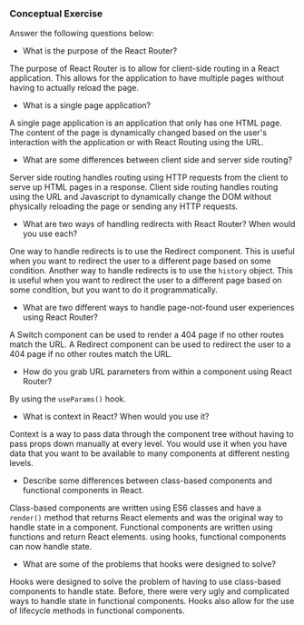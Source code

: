 ### Conceptual Exercise

Answer the following questions below:

- What is the purpose of the React Router?

The purpose of React Router is to allow for client-side routing in a React application. This allows for the application to have multiple pages without having to actually reload the page.

- What is a single page application?

A single page application is an application that only has one HTML page. The content of the page is dynamically changed based on the user's interaction with the application or with React Routing using the URL.

- What are some differences between client side and server side routing?

Server side routing handles routing using HTTP requests from the client to serve up HTML pages in a response. Client side routing handles routing using the URL and Javascript to dynamically change the DOM without physically reloading the page or sending any HTTP requests.

- What are two ways of handling redirects with React Router? When would you use each?

One way to handle redirects is to use the Redirect component. This is useful when you want to redirect the user to a different page based on some condition. Another way to handle redirects is to use the `history` object. This is useful when you want to redirect the user to a different page based on some condition, but you want to do it programmatically.

- What are two different ways to handle page-not-found user experiences using React Router?

A Switch component can be used to render a 404 page if no other routes match the URL. A Redirect component can be used to redirect the user to a 404 page if no other routes match the URL.

- How do you grab URL parameters from within a component using React Router?

By using the `useParams()` hook.

- What is context in React? When would you use it?

Context is a way to pass data through the component tree without having to pass props down manually at every level. You would use it when you have data that you want to be available to many components at different nesting levels.

- Describe some differences between class-based components and functional components in React.

Class-based components are written using ES6 classes and have a `render()` method that returns React elements and was the original way to handle state in a component. Functional components are written using functions and return React elements. using hooks, functional components can now handle state.

- What are some of the problems that hooks were designed to solve?

Hooks were designed to solve the problem of having to use class-based components to handle state. Before, there were very ugly and complicated ways to handle state in functional components. Hooks also allow for the use of lifecycle methods in functional components.
